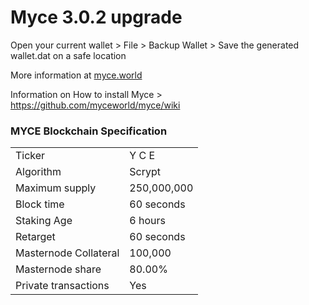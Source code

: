 Myce 3.0.2 upgrade 
=====================================

Open your current wallet > File > Backup Wallet > Save the generated wallet.dat on a safe location

More information at [myce.world](http://www.myce.world)

Information on How to install Myce > https://github.com/myceworld/myce/wiki


### MYCE Blockchain Specification

<table>
<tr> <td>Ticker</td><td>Y C E</td></tr>
<tr> <td>Algorithm</td><td>Scrypt</td></tr>
<tr> <td>Maximum supply</td><td>250,000,000</td></tr>
<tr> <td>Block time</td><td>60 seconds</td></tr>
<tr> <td>Staking Age</td><td>6 hours</td></tr>
<tr> <td>Retarget</td><td>60 seconds</td></tr>
<tr> <td>Masternode Collateral</td><td>100,000</td></tr>
<tr> <td>Masternode share</td><td>80.00%</td></tr>
<tr> <td>Private transactions</td><td>Yes</td></tr>
</table>

